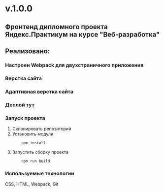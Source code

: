 # v.1.0.0

## Фронтенд дипломного проекта Яндекс.Практикум на курсе "Веб-разработка"

## Реализовано:
### Настроен Webpack для двухстраничного приложения
### Верстка сайта
### Адаптивная верстка сайта
### Деплой [тут](https://t0nyhat.github.io/news-explorer-frontend/)



### Запуск проекта
1. Склонировать репозиторий
2. Установить модули
   ```
       npm install
   ```
3. Запустить сборку проекта
   ```
       npm run build

### Используемые технологии

CSS, HTML, Webpack, Git



